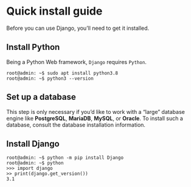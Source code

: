 # Quick install guide

Before you can use Django, you’ll need to get it installed.

## Install Python

Being a Python Web framework, `Django` requires `Python`.

```console
root@admin: ~$ sudo apt install python3.8
root@admin: ~$ python3 --version
```

## Set up a database

This step is only necessary if you’d like to work with a “large” database engine like **PostgreSQL**, **MariaDB**, **MySQL**, or **Oracle**. To install such a database, consult the database installation information.

## Install Django

```console
root@admin: ~$ python -m pip install Django
root@admin: ~$ python
>>> import django
>> print(django.get_version())
3.1
```

